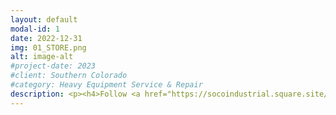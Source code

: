 ```yaml
---
layout: default
modal-id: 1
date: 2022-12-31
img: 01_STORE.png
alt: image-alt
#project-date: 2023
#client: Southern Colorado
#category: Heavy Equipment Service & Repair
description: <p><h4>Follow <a href="https://socoindustrial.square.site/">this link</a> to be redirected to our online store.</h4></p><p>Browse our services and the common hydraulic and pneumatic parts we stock. Order online and we will deliver to the Cañon City/Florence area the following day. Outside this area and we will use UPS or FedEx to ship the parts the following business day after the order is received.</p> <p>If you order a Lube Service through our online store, be sure to schedule it by calling or texting (719) 877-5139. Or you can email us at: admin@socoindustrial.com. Or use our <a href="https://calendly.com/socoindustrial/">online calendar</a> to schedule your service. 
---
```

